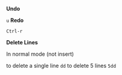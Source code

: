 ---
---

**Undo**

`u`
**Redo**

`Ctrl-r`

**Delete Lines**

In normal mode (not insert)
   
to delete a single line
`dd`
to delete 5 lines
`5dd`
